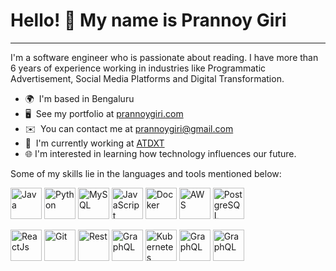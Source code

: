 Hello! 👋 My name is Prannoy Giri
=============================
-------------------

I'm a software engineer who is passionate about reading. I have more than 6 years of experience working in industries like Programmatic Advertisement, Social Media Platforms and Digital Transformation.

*   🌍  I'm based in Bengaluru
*   🖥️  See my portfolio at [prannoygiri.com](http://prannoygiri.com)
*   ✉️  You can contact me at [prannoygiri@gmail.com](mailto:prannoygiri@gmail.com)
*   🚀  I'm currently working at [ATDXT](http://atdxt.com)
*   🌐  I'm interested in learning how technology influences our future.

Some of my skills lie in the languages and tools mentioned below:

  <a target="_blank" rel="noopener noreferrer nofollow"><img src="https://github.com/prannoygiri/prannoygiri/assets/8298294/42c55d78-eb24-4241-8781-dcb4cc5cf93b![icons8-java]" alt="Java" width="50" height="50" style="max-width: 100%;"></a> 
  <a target="_blank" rel="noopener noreferrer nofollow"><img src="https://github.com/prannoygiri/prannoygiri/assets/8298294/a3b5d551-d2f7-4804-b3eb-ec41ac268b1a![icons8-python]" alt="Python" width="50" height="50" style="max-width: 100%;"></a>
  <a target="_blank" rel="noopener noreferrer nofollow"><img src="https://github.com/prannoygiri/prannoygiri/assets/8298294/808415db-80a0-46c8-b43d-64b3b2e99a02![icons8-mysql-48]" alt="MySQL" width="50" height="50" style="max-width: 100%;"></a>
  <a target="_blank" rel="noopener noreferrer nofollow"><img src="https://github.com/prannoygiri/prannoygiri/assets/8298294/c6f13e35-82f9-4361-ba7d-7b56e55f73d5![icons8-javascript]" alt="JavaScript" width="50" height="50" style="max-width: 100%;"></a>
  <a target="_blank" rel="noopener noreferrer nofollow"><img src="https://github.com/prannoygiri/prannoygiri/assets/8298294/ee45da30-9554-4036-b04f-530a765b92ba![icons8-docker-48]" alt="Docker" width="50" height="50" style="max-width: 100%;"></a>
  <a target="_blank" rel="noopener noreferrer nofollow"><img src="https://github.com/prannoygiri/prannoygiri/assets/8298294/5cb881b3-8a2b-4701-899d-813d82acd819![icons8-amazon-web-services-48]" alt="AWS" width="50" height="50" style="max-width: 100%;"></a>
    <a target="_blank" rel="noopener noreferrer nofollow"><img src="https://github.com/prannoygiri/prannoygiri/assets/8298294/5f1cd8ba-f2bf-440c-9fec-226bcefa60bd![icons8-postgresql-48]" alt="PostgreSQL" width="50" height="50" style="max-width: 100%;"></a>

  <a target="_blank" rel="noopener noreferrer nofollow"><img src="https://techstack-generator.vercel.app/react-icon.svg" alt="ReactJs" width="50" height="50" style="max-width: 100%;"></a>
  <a target="_blank" rel="noopener noreferrer nofollow"><img src="https://techstack-generator.vercel.app/github-icon.svg" alt="Git" width="50" height="50" style="max-width: 100%;"></a>
  <a target="_blank" rel="noopener noreferrer nofollow"><img src="https://techstack-generator.vercel.app/restapi-icon.svg" alt="Rest" width="50" height="50" style="max-width: 100%;"></a>
  <a target="_blank" rel="noopener noreferrer nofollow"><img src="https://techstack-generator.vercel.app/graphql-icon.svg" alt="GraphQL" width="50" height="50" style="max-width: 100%;"></a>
  <a target="_blank" rel="noopener noreferrer nofollow"><img src="https://techstack-generator.vercel.app/kubernetes-icon.svg" alt="Kubernetes" width="50" height="50" style="max-width: 100%;"></a>
  <a target="_blank" rel="noopener noreferrer nofollow"><img src="https://techstack-generator.vercel.app/nginx-icon.svg" alt="GraphQL" width="50" height="50" style="max-width: 100%;"></a>
  <a target="_blank" rel="noopener noreferrer nofollow"><img src="https://techstack-generator.vercel.app/python-icon.svg" alt="GraphQL" width="50" height="50" style="max-width: 100%;"></a>

  
